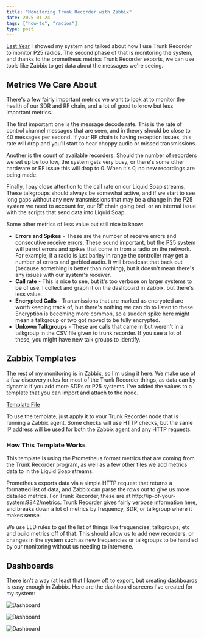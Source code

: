 ```yaml
---
title: "Monitoring Trunk Recorder with Zabbix"
date: 2025-01-24
tags: ["how-to", "radios"]
type: post
---
```


[Last
Year](/2024/listening-to-p25-radios-with-a-raspberry-pi-and-trunk-recorder/) I
showed my system and talked about how I use Trunk Recorder to monitor P25
radios.  The second phase of that is monitoring the system, and thanks to the
prometheus metrics Trunk Recorder exports, we can use tools like Zabbix to get
data about the messages we're seeing.

## Metrics We Care About

There's a few fairly important metrics we want to look at to monitor the health
of our SDR and RF chain, and a lot of good to know but less important metrics.

The first important one is the message decode rate.  This is the rate of control
channel messages that are seen, and in theory should be close to 40 messages per
second. If your RF chain is having reception issues, this rate will drop and
you'll start to hear choppy audio or missed transmissions.

Another is the count of available recorders.  Should the number of recorders we
set up be too low, the system gets very busy, or there's some other hardware or
RF issue this will drop to 0.  When it's 0, no new recordings are being made.

Finally, I pay close attention to the call rate on our Liquid Soap streams.
These talkgroups should always be somewhat active, and if we start to see long
gaps without any new transmissions that may be a change in the P25 system we
need to account for, our RF chain going bad, or an internal issue with the
scripts that send data into Liquid Soap.

Some other metrics of less value but still nice to know:

* **Errors and Spikes** - These are the number of receive errors and consecutive
  receive errors.  These sound important, but the P25 system will parrot errors
  and spikes that come in from a radio on the network.  For example, if a radio
  is just barley in range the controller may get a number of errors and garbled
  audio.  It will broadcast that back out (because something is better than
  nothing), but it doesn't mean there's any issues with our system's receiver.
* **Call rate** - This is nice to see, but it's too verbose on larger systems to
  be of use.  I collect and graph it on the dashboard in Zabbix, but there's
  less value.
* **Encrypted Calls** - Transmissions that are marked as encrypted are worth
  keeping track of, but there's nothing we can do to listen to these.
  Encryption is becoming more common, so a sudden spike here might mean a
  talkgroup or two got moved to be fully encrypted.
* **Unkown Talkgroups** - These are calls that came in but weren't in a
  talkgroup in the CSV file given to trunk recorder.  If you see a lot of these,
  you might have new talk groups to identify.

## Zabbix Templates

The rest of my monitoring is in Zabbix, so I'm using it here.  We make use of a
few discovery rules for most of the Trunk Recorder things, as data can by
dynamic if you add more SDRs or P25 systems.  I've added the values to a
template that you can import and attach to the node.

[Template File](/downloads/tr-zabbix.yaml)

To use the template, just apply it to your Trunk Recorder node that is running a
Zabbix agent.  Some checks will use HTTP checks, but the same IP address will be
used for both the Zabbix agent and any HTTP requests.

### How This Template Works

This template is using the Prometheus format metrics that are coming from the
Trunk Recorder program, as well as a few other files we add metrics data to in
the Liquid Soap streams.

Prometheus exports data via a simple HTTP request that returns a formatted list
of data, and Zabbix can parse the rows out to give us more detailed metrics. For
Trunk Recorder, these are at http://ip-of-your-system:9842/metrics.  Trunk
Recorder gives fairly verbose information here, snd breaks down a lot of metrics
by frequency, SDR, or talkgroup where it makes sense.

We use LLD rules to get the list of things like frequencies, talkgroups, etc and
build metrics off of that.  This should allow us to add new recorders, or
changes in the system such as new frequencies or talkgroups to be handled by our
monitoring without us needing to intervene.

## Dashboards

There isn't a way (at least that I know of) to export, but creating dashboards
is easy enough in Zabbix.  Here are the dashboard screens I've created for my
system:

![Dashboard](/images/2025.01-TRZabbix-1.png)

![Dashboard](/images/2025.01-TRZabbix-2.png)

![Dashboard](/images/2025.01-TRZabbix-3.png)
